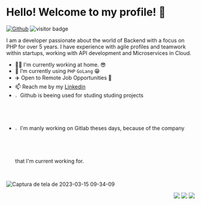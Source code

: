 # Hello! Welcome to my profile! 👋

[![Github](https://img.shields.io/github/followers/vctaragao?label=Follow&style=social)](https://github.com/vctaragao)
<img src="https://visitor-badge.laobi.icu/badge?page_id=vctaragao.vctaragao" alt="visitor badge"/>  

I am a developer passionate about the world of Backend with a focus on PHP for over 5 years. I have experience with agile profiles and teamwork within startups, working with API development and Microservices in Cloud.

- 👨‍💻 I'm currently working at home. 😎
- 🤔 I’m currently using `PHP` `GoLang` 😁
- ✈️ Open to Remote Job Opportunities 🍻
- 📫 Reach me by my [Linkedin](https://www.linkedin.com/in/victor-moraes-aragao/)
- <img style="width: 2%" src="https://user-images.githubusercontent.com/26884793/225318224-70638bca-b5f0-4910-adfa-18ca194bec09.png"> Github is beeing used for studing studing projects
- <img style="width: 2%" src="https://user-images.githubusercontent.com/26884793/225317600-ccdea07b-317c-4042-9104-5bd0c2526509.png"> I'm manly working on Gitlab theses days, because of the company that I'm current working for. 

<br>

![Captura de tela de 2023-03-15 09-34-09](https://user-images.githubusercontent.com/26884793/225316425-5a9aede6-8a97-4e50-b0c5-5a0c8429d45c.png)
 
<div style="text-align: right"> 
  <a href="https://www.instagram.com/vitu.dev/" target="_blank"><img src="https://img.shields.io/badge/-Instagram-%23E4405F?style=for-the-badge&logo=instagram&logoColor=white" target="_blank"></a>
 	<a href="https://www.twitch.tv/vitu_moraes" target="_blank"><img src="https://img.shields.io/badge/Twitch-9146FF?style=for-the-badge&logo=twitch&logoColor=white" target="_blank"></a>
  <a href="https://www.linkedin.com/in/victor-moraes-aragao/" target="_blank"><img src="https://img.shields.io/badge/-LinkedIn-%230077B5?style=for-the-badge&logo=linkedin&logoColor=white" target="_blank"></a> 
</div>

